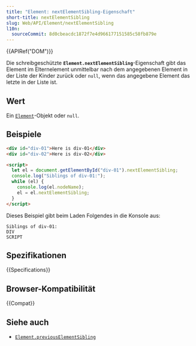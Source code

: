 ```yaml
---
title: "Element: nextElementSibling-Eigenschaft"
short-title: nextElementSibling
slug: Web/API/Element/nextElementSibling
l10n:
  sourceCommit: 8d0cbeacdc1872f7e4d966177151585c58fb879e
---
```


{{APIRef("DOM")}}

Die schreibgeschützte **`Element.nextElementSibling`**-Eigenschaft gibt das Element im Elternelement unmittelbar nach dem angegebenen Element in der Liste der Kinder zurück oder `null`, wenn das angegebene Element das letzte in der Liste ist.

## Wert

Ein [`Element`](/de/docs/Web/API/Element)-Objekt oder `null`.

## Beispiele

```html
<div id="div-01">Here is div-01</div>
<div id="div-02">Here is div-02</div>

<script>
  let el = document.getElementById("div-01").nextElementSibling;
  console.log("Siblings of div-01:");
  while (el) {
    console.log(el.nodeName);
    el = el.nextElementSibling;
  }
</script>
```

Dieses Beispiel gibt beim Laden Folgendes in die Konsole aus:

```plain
Siblings of div-01:
DIV
SCRIPT
```

## Spezifikationen

{{Specifications}}

## Browser-Kompatibilität

{{Compat}}

## Siehe auch

- [`Element.previousElementSibling`](/de/docs/Web/API/Element/previousElementSibling)
